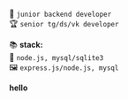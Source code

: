 
🌠 `junior backend developer`  
🏆 `senior tg/ds/vk developer`  
  
📚 **stack:**  
🤖 `node.js, mysql/sqlite3`  
🖼️ `express.js/node.js, mysql`  
  
**<?> hello </?>**